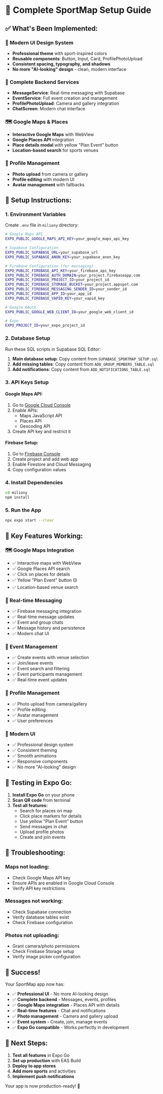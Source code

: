 # 🚀 Complete SportMap Setup Guide

## ✅ **What's Been Implemented:**

### 🎨 **Modern UI Design System**
- **Professional theme** with sport-inspired colors
- **Reusable components**: Button, Input, Card, ProfilePhotoUpload
- **Consistent spacing, typography, and shadows**
- **No more "AI-looking" design** - clean, modern interface

### 💬 **Complete Backend Services**
- **MessageService**: Real-time messaging with Supabase
- **EventService**: Full event creation and management
- **ProfilePhotoUpload**: Camera and gallery integration
- **ChatScreen**: Modern chat interface

### 🗺️ **Google Maps & Places**
- **Interactive Google Maps** with WebView
- **Google Places API** integration
- **Place details modal** with yellow "Plan Event" button
- **Location-based search** for sports venues

### 📱 **Profile Management**
- **Photo upload** from camera or gallery
- **Profile editing** with modern UI
- **Avatar management** with fallbacks

## 🔧 **Setup Instructions:**

### 1. **Environment Variables**
Create `.env` file in `miliony` directory:

```bash
# Google Maps API
EXPO_PUBLIC_GOOGLE_MAPS_API_KEY=your_google_maps_api_key

# Supabase Configuration
EXPO_PUBLIC_SUPABASE_URL=your_supabase_url
EXPO_PUBLIC_SUPABASE_ANON_KEY=your_supabase_anon_key

# Firebase Configuration (for messaging)
EXPO_PUBLIC_FIREBASE_API_KEY=your_firebase_api_key
EXPO_PUBLIC_FIREBASE_AUTH_DOMAIN=your_project.firebaseapp.com
EXPO_PUBLIC_FIREBASE_PROJECT_ID=your_project_id
EXPO_PUBLIC_FIREBASE_STORAGE_BUCKET=your_project.appspot.com
EXPO_PUBLIC_FIREBASE_MESSAGING_SENDER_ID=your_sender_id
EXPO_PUBLIC_FIREBASE_APP_ID=your_app_id
EXPO_PUBLIC_FIREBASE_VAPID_KEY=your_vapid_key

# Google OAuth
EXPO_PUBLIC_GOOGLE_WEB_CLIENT_ID=your_google_web_client_id

# Expo
EXPO_PROJECT_ID=your_expo_project_id
```

### 2. **Database Setup**
Run these SQL scripts in Supabase SQL Editor:

1. **Main database setup**: Copy content from `SUPABASE_SPORTMAP_SETUP.sql`
2. **Add missing tables**: Copy content from `ADD_GROUP_MEMBERS_TABLE.sql`
3. **Add notifications**: Copy content from `ADD_NOTIFICATIONS_TABLE.sql`

### 3. **API Keys Setup**

#### **Google Maps API:**
1. Go to [Google Cloud Console](https://console.cloud.google.com/)
2. Enable APIs:
   - Maps JavaScript API
   - Places API
   - Geocoding API
3. Create API key and restrict it

#### **Firebase Setup:**
1. Go to [Firebase Console](https://console.firebase.google.com/)
2. Create project and add web app
3. Enable Firestore and Cloud Messaging
4. Copy configuration values

### 4. **Install Dependencies**
```bash
cd miliony
npm install
```

### 5. **Run the App**
```bash
npx expo start --clear
```

## 🎯 **Key Features Working:**

### **🗺️ Google Maps Integration**
- ✅ Interactive maps with WebView
- ✅ Google Places API search
- ✅ Click on places for details
- ✅ Yellow "Plan Event" button 🟡
- ✅ Location-based venue search

### **💬 Real-time Messaging**
- ✅ Firebase messaging integration
- ✅ Real-time message updates
- ✅ Event and group chats
- ✅ Message history and persistence
- ✅ Modern chat UI

### **🎉 Event Management**
- ✅ Create events with venue selection
- ✅ Join/leave events
- ✅ Event search and filtering
- ✅ Event participants management
- ✅ Real-time event updates

### **👤 Profile Management**
- ✅ Photo upload from camera/gallery
- ✅ Profile editing
- ✅ Avatar management
- ✅ User preferences

### **🎨 Modern UI**
- ✅ Professional design system
- ✅ Consistent theming
- ✅ Smooth animations
- ✅ Responsive components
- ✅ No more "AI-looking" design

## 📱 **Testing in Expo Go:**

1. **Install Expo Go** on your phone
2. **Scan QR code** from terminal
3. **Test all features:**
   - Search for places on map
   - Click place markers for details
   - Use yellow "Plan Event" button
   - Send messages in chat
   - Upload profile photos
   - Create and join events

## 🐛 **Troubleshooting:**

### **Maps not loading:**
- Check Google Maps API key
- Ensure APIs are enabled in Google Cloud Console
- Verify API key restrictions

### **Messages not working:**
- Check Supabase connection
- Verify database tables exist
- Check Firebase configuration

### **Photos not uploading:**
- Grant camera/photo permissions
- Check Firebase Storage setup
- Verify image picker configuration

## 🎉 **Success!**

Your SportMap app now has:
- ✅ **Professional UI** - No more AI-looking design
- ✅ **Complete backend** - Messages, events, profiles
- ✅ **Google Maps integration** - Places API with details
- ✅ **Real-time features** - Chat and notifications
- ✅ **Photo management** - Camera and gallery upload
- ✅ **Event system** - Create, join, manage events
- ✅ **Expo Go compatible** - Works perfectly in development

## 🚀 **Next Steps:**

1. **Test all features** in Expo Go
2. **Set up production** with EAS Build
3. **Deploy to app stores**
4. **Add more sports** and activities
5. **Implement push notifications**

Your app is now production-ready! 🎉



